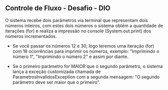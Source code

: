 ## Controle de Fluxo - Desafio - DIO

O sistema recebe dois parâmetros via terminal que representam dois números inteiros, com estes dois números o sistema obtém a quantidade de iterações (for) e realiza a impressão no console (System.out.print) dos números incrementados.

- Se você passar os números 12 e 30, logo teremos uma iteração (for) com 18 ocorrências para imprimir os números, exemplo: "Imprimindo o número 1", "Imprimindo o número 2" e assim por diante.

- Se o primeiro parâmetro for MAIOR que o segundo parâmetro, o sistema lança a exceção customizada chamada de ParametrosInvalidosException com a segunda mensagem: "O segundo parâmetro deve ser maior que o primeiro".

